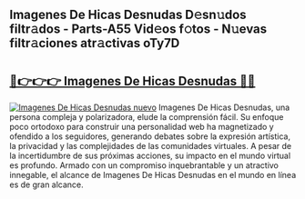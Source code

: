 ## Imagenes De Hicas Desnudas D𝚎sn𝚞dos filtr𝚊dos - Parts-A55 Vid𝚎os f𝚘tos - N𝚞evas filtr𝚊ciones atr𝚊ctivas oTy7D

# <h2><a href="http://mb74xmm.tromn.icu/?c=Imagenes+De+Hicas+Desnudas">🔗👉👉👉 Imagenes De Hicas Desnudas 🔗🔗</a></h2>

[![Imagenes De Hicas Desnudas nuevo](https://i.imgur.com/pEAQMta.gif)](http://mb74xmm.tromn.icu/?c=Imagenes+De+Hicas+Desnudas)
Imagenes De Hicas Desnudas, una persona compleja y polarizadora, elude la comprensión fácil. Su enfoque poco ortodoxo para construir una personalidad web ha magnetizado y ofendido a los seguidores, generando debates sobre la expresión artística, la privacidad y las complejidades de las comunidades virtuales. A pesar de la incertidumbre de sus próximas acciones, su impacto en el mundo virtual es profundo. Armado con un compromiso inquebrantable y un atractivo innegable, el alcance de Imagenes De Hicas Desnudas en el mundo en línea es de gran alcance.
